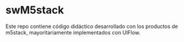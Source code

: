 # swM5stack

Este repo contiene código didáctico desarrollado con los productos de m5stack, mayoritariamente implementados con UIFlow.

